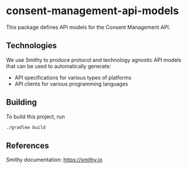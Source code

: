 # consent-management-api-models
This package defines API models for the Consent Management API.

## Technologies
We use Smithy to produce protocol and technology agnostic API models that can be used to automatically generate:
* API specifications for various types of platforms
* API clients for various programming languages

## Building
To build this project, run

```sh
./gradlew build
```

## References
Smithy documentation: https://smithy.io
